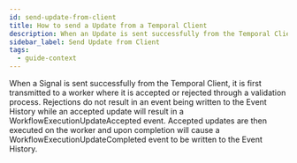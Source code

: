 ```yaml
---
id: send-update-from-client
title: How to send a Update from a Temporal Client
description: When an Update is sent successfully from the Temporal Client the Update is dispatched to a worker
sidebar_label: Send Update from Client
tags:
  - guide-context
---
```


When a Signal is sent successfully from the Temporal Client, it is first transmitted to a worker where it is accepted or rejected through a validation process.
Rejections do not result in an event being written to the Event History while an accepted update will result in a WorkflowExecutionUpdateAccepted event.
Accepted updates are then executed on the worker and upon completion will cause a WorkflowExecutionUpdateCompleted event to be written to the Event History.
